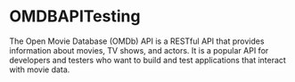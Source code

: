 # OMDBAPITesting
 The Open Movie Database (OMDb) API is a RESTful API that provides information about movies, TV shows, and actors. It is a popular API for developers and testers who want to build and test applications that interact with movie data.
